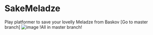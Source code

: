 # SakeMeladze
Play platformer to save your lovelly Meladze from Baskov [Go to master branch]
![image](https://user-images.githubusercontent.com/104291403/212135275-b27cbc3b-bb43-4fe8-84ad-a674eae9b857.png)
!All in master branch!
